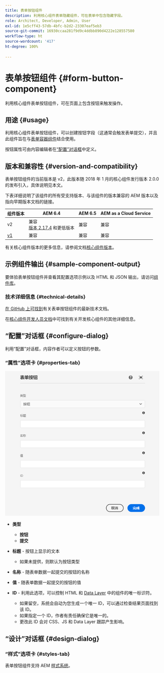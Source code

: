 ```yaml
---
title: 表单按钮组件
description: 利用核心组件表单隐藏组件，可在表单中包含隐藏字段。
role: Architect, Developer, Admin, User
exl-id: 1e5cff43-57db-4bfc-b2d2-23307eaf5eb3
source-git-commit: 16930ccaa281f9d9c4ddbb890d4222e128557580
workflow-type: ht
source-wordcount: '417'
ht-degree: 100%

---
```


# 表单按钮组件 {#form-button-component}

利用核心组件表单按钮组件，可在页面上包含按钮来触发操作。

## 用途 {#usage}

利用核心组件表单按钮组件，可以创建按钮字段（这通常会触发表单提交），并且此组件旨在与[表单容器组件](form-container.md)结合使用。

按钮属性可由内容编辑者在[“配置”对话框](#configure-dialog)中定义。

## 版本和兼容性 {#version-and-compatibility}

表单按钮组件的当前版本是 v2，此版本随 2018 年 1 月的核心组件发行版本 2.0.0 的发布引入，具体说明见本文。

下表详细说明了该组件的所有受支持版本、与该组件的版本兼容的 AEM 版本以及指向早期版本文档的链接。

| 组件版本 | AEM 6.4 | AEM 6.5 | AEM as a Cloud Service |
|--- |--- |--- |---|
| v2 | 兼容<br>[版本 2.17.4](/help/versions.md) 和更低版本 | 兼容 | 兼容 |
| [v1](/help/components/v1/form-button-v1.md) | 兼容 | 兼容 | 兼容 |

有关核心组件版本的更多信息，请参阅文档[核心组件版本](/help/versions.md)。

## 示例组件输出 {#sample-component-output}

要体验表单按钮组件并查看其配置选项示例以及 HTML 和 JSON 输出，请访问[组件库](https://adobe.com/go/aem_cmp_library_form_button_cn)。

### 技术详细信息 {#technical-details}

[在 GitHub 上可找到](https://adobe.com/go/aem_cmp_tech_form_button_v2_cn)有关表单按钮组件的最新技术文档。

在[核心组件开发人员文档](/help/developing/overview.md)中可找到有关开发核心组件的其他详细信息。

## “配置”对话框 {#configure-dialog}

利用“配置”对话框，内容作者可以定义按钮的参数。

### “属性”选项卡 {#properties-tab}

![表单按钮组件的“编辑”对话框](/help/assets/form-button-edit.png)

* **类型**

   * **按钮**
   * **提交**

* **标题** - 按钮上显示的文本

   * 如果未提供，则默认为按钮类型

* **名称** - 随表单数据一起提交的按钮的名称
* **值** - 随表单数据一起提交的按钮的值

* **ID** - 利用此选项，可以控制 HTML 和 [Data Layer](/help/developing/data-layer/overview.md) 中的组件的唯一标识符。
   * 如果留空，系统会自动为您生成一个唯一 ID，可以通过检查结果页面找到该 ID。
   * 如果指定一个 ID，作者有责任确保它是唯一的。
   * 更改此 ID 会对 CSS、JS 和 Data Layer 跟踪产生影响。

## “设计”对话框 {#design-dialog}

### “样式”选项卡 {#styles-tab}

表单按钮组件支持 AEM [样式系统](/help/get-started/authoring.md#component-styling)。
